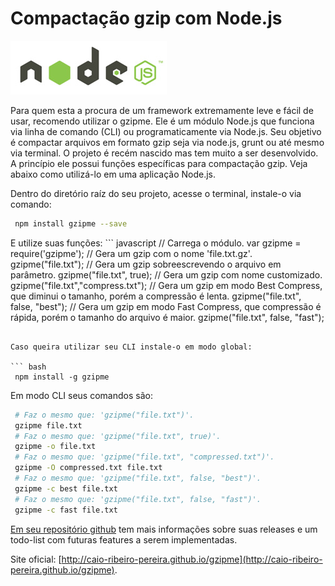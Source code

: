 # Compactação gzip com Node.js

![Compactação gzip com Node.js](../images/nodejs-logo.jpg "Compactação gzip com Node.js")

Para quem esta a procura de um framework extremamente leve e fácil de usar, recomendo utilizar o gzipme. Ele é um módulo Node.js que funciona via linha de comando (CLI) ou programaticamente via Node.js.
Seu objetivo é compactar arquivos em formato gzip seja via node.js, grunt ou até mesmo via terminal.
O projeto é recém nascido mas tem muito a ser desenvolvido. A princípio ele possui funções específicas para compactação gzip. Veja abaixo como utilizá-lo em uma aplicação Node.js.

Dentro do diretório raíz do seu projeto, acesse o terminal, instale-o via comando:

``` bash
 npm install gzipme --save
``` 

E utilize suas funções: ``` javascript
 // Carrega o módulo.
 var gzipme = require('gzipme');
 // Gera um gzip com o nome 'file.txt.gz'.
 gzipme("file.txt");
 // Gera um gzip sobreescrevendo o arquivo em parâmetro.
 gzipme("file.txt", true);
 // Gera um gzip com nome customizado.
 gzipme("file.txt","compress.txt");
 // Gera um gzip em modo Best Compress, que diminui o tamanho, porém a compressão é lenta.
 gzipme("file.txt", false, "best");
 // Gera um gzip em modo Fast Compress, que compressão é rápida, porém o tamanho do arquivo é maior.
 gzipme("file.txt", false, "fast");
``` 

Caso queira utilizar seu CLI instale-o em modo global:

``` bash
 npm install -g gzipme
``` 

Em modo CLI seus comandos são:

``` bash
 # Faz o mesmo que: 'gzipme("file.txt")'.
 gzipme file.txt
 # Faz o mesmo que: 'gzipme("file.txt", true)'.
 gzipme -o file.txt
 # Faz o mesmo que: 'gzipme("file.txt", "compressed.txt")'.
 gzipme -O compressed.txt file.txt
 # Faz o mesmo que: 'gzipme("file.txt", false, "best")'.
 gzipme -c best file.txt
 # Faz o mesmo que: 'gzipme("file.txt", false, "fast")'.
 gzipme -c fast file.txt
``` 

[Em seu repositório github](http://github.com/caio-ribeiro-pereira/gzipme) tem mais informações sobre suas releases e um todo-list com futuras features a serem implementadas.

Site oficial: [http://caio-ribeiro-pereira.github.io/gzipme](http://caio-ribeiro-pereira.github.io/gzipme).